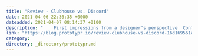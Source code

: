 ```yaml
---
title: "Review - Clubhouse vs. Discord"
date: 2021-04-06 22:36:35 +0000
dateadded: 2021-04-07 08:14:37 +0100
description: "    First impressions from a designer’s perspective  Continue reading on Prototypr »  "
link: "https://blog.prototypr.io/review-clubhouse-vs-discord-16d169561ae5?source=rss----eb297ea1161a---4"
category:
directory: _directory/prototypr.md
---
```

